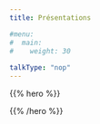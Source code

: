 ```yaml
---
title: Présentations

#menu:
#  main:
#    weight: 30
    
talkType: "nop"
---
```


{{% hero %}}

<!-- TODO: filter and search -->

{{% /hero %}}
